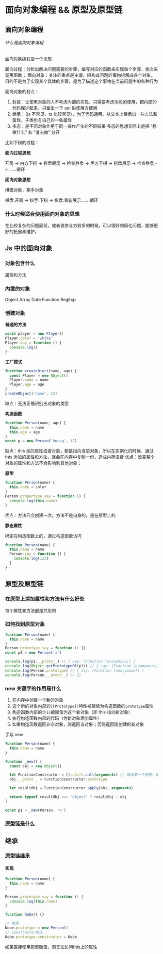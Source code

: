 # 面向对象编程 && 原型及原型链

## 面向对象编程

###### 什么是面向对象编程

面向对象编程是一个思想

面向过程：分析出解决问题需要的步骤，编写对应的函数来实现每个步骤，依次来调用函数；
面向对象：关注的重点是主谓，把构成问题的事物拆解成各个对象，目的不是为了实现某个具体的步骤，是为了描述这个事物在当前问题中的各种行为

面向对象的特点：

1. 封装：让使用对象的人不考虑内部的实现，只需要考虑功能的使用，把内部的代码保护起来，只留出一下 api 供使用方使用
2. 继承：（js 不常见，ts 比较常见），为了代码通用，从父类上继承出一些方法和属性，子类也有自己的一些属性
3. 多态：是不同对象作用于同一操作产生的不同结果 多态的思想实际上是把 “想做什么” 和 “谁去做” 分开

比如下棋的过程：

**面向过程思想**

开局 -> 白方下棋 -> 棋盘展示 -> 检查胜负 -> 黑方下棋 -> 棋盘展示 -> 检查胜负 -> ......循环

**面向对象思想**

棋盘对象，棋手对象

棋盘.开局 -> 棋手.下棋 -> 棋盘.重新展示 ......循环

### 什么时候适合使用面向对象的思想

在比较复杂的问题面前，或者说参与方较多的时候，可以很好的简化问题，能够更好的拓展和维护。

## Js 中的面向对象

### 对象包含什么

属性和方法

### 内置的对象

Object Array Date Function RegExp

### 创建对象

**普通的方法**

```js
const player = new Player()
Player.color = 'white'
Player.say = function () {
  console.log()
}
```

**工厂模式**

```js
function createOject(name, age) {
  const Player = new Object()
  Player.name = name
  Player.age = age
}
createObject('name', 23)
```

缺点：无法正确识别出对象的类型

**构造函数**

```js
function Person(name, age) {
  this.name = name
  this.age = age
}
const p = new Person('huang', 12)
```

缺点：this 挂的属性或者对象，都是指向当前对象，所以在实例化的时候，通过 this 添加的属性和方法，就会在内存中复制一份，造成内存浪费
优点：改变某个对象的属性和方法不会影响到其他对象；

**原型**

```js
function Person(name) {
  this.name = color
}
Person.propertype.say = function () {
  console.log(this.name)
}
```

优点：方法只会创建一次，方法不是自身的，是在原型上的

**静态属性**

绑定在构造函数上的，通过构造函数访问

```js
function Person(name) {
  this.name = name
  Person.say = function () {
    console.log(123)
  }
}
```

## 原型及原型链

### 在原型上添加属性和方法有什么好处

每个属性和方法都是共用的

### 如何找到原型对象

```js
function Person(name) {
  this.name = name
}
Person.prototype.say = function () {}
const p1 = new Person('x')

console.log(p1.__proto__) // { say: [Function (anonymous)] }
console.log(Object.getPrototypeOf(p1)) // { say: [Function (anonymous)] }
console.log(Person.prototype) // { say: [Function (anonymous)] }
console.log(Person.__proto__) // {}
```

### new 关键字的作用是什么

1. 在内存中创建一个新的对象
2. 这个新的对象内部的`[[Prototype]]`特性被赋值为构造函数的`prototype`属性
3. 构造函数内部的`this`被赋值为这个新对象（即 this 指向新对象）
4. 执行构造函数内部的代码（为新对象添加属性）
5. 如果构造函数返回非空对象，则返回该对象；否则返回刚创建的新对象

手写 new

```js
function Person(name) {
  this.name = name
}

function _new() {
  const obj = new Object()

  let FunctionConstructor = [].shift.call(arguments) // 取出第一个参数，即构造函数
  obj.__proto__ = FunctionConstructor.prototype

  let resultObj = FunctionConstructor.apply(obj, arguments)

  return typeof resultObj === 'object' ? resultObj : obj
}

const p1 = _new(Person, 'x')
```

### 原型链是什么

## 继承

### 原型链继承

#### 实现

```js
function Person(name) {
  this.name = name
}

Person.prototype.say = function () {
  console.log(this.name)
}

function Kobe() {}

// 继承
Kobe.prototype = new Person()
// constructor矫正
Kobe.prototype.constructor = Kobe
```
如果直接使用原型赋值，则无法访问this上的属性

```js
